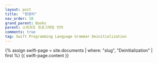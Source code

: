 ```yaml
---
layout: post
title:  "뒷정리"
nav_order: 18
grand_parent: Books
parent: 스위프트 프로그래밍 언어
comments: true
tag: Swift Programming Language Grammar Deinitialization
---
```


{% assign swift-page = site.documents | where: "slug", "Deinitialization" | first %}
{{ swift-page.content }}